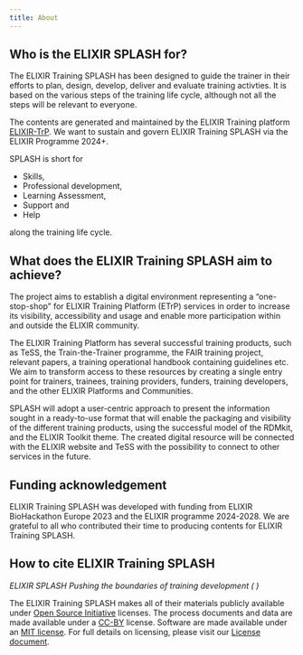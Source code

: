 ```yaml
---
title: About
---
```


## Who is the ELIXIR SPLASH for?
The ELIXIR Training SPLASH has been designed to guide the trainer in their efforts to plan, design, develop, deliver and evaluate training activties. It is based on the various steps of the training life cycle, although not all the steps will be relevant to everyone.

The contents are generated and maintained by the ELIXIR Training platform [ELIXIR-TrP](https://elixir-europe.org/). We want to sustain and govern ELIXIR Training SPLASH via the ELIXIR Programme 2024+.

SPLASH is short for 

* Skills,
* Professional development,
* Learning Assessment,
* Support and
* Help

along the training life cycle.

## What does the ELIXIR Training SPLASH aim to achieve?

The project aims to establish a digital environment representing a “one-stop-shop” for ELIXIR Training Platform (ETrP) services in order to increase its visibility, accessibility and usage and enable more participation within and outside the ELIXIR community.

The ELIXIR Training Platform has several successful training products, such as TeSS, the Train-the-Trainer programme, the FAIR training project, relevant papers, a training operational handbook containing guidelines etc. We aim to transform access to these resources by creating a single entry point for trainers, trainees, training providers, funders, training developers, and the other ELIXIR Platforms and Communities.

SPLASH will adopt a user-centric approach to present the information sought in a ready-to-use format that will enable the packaging and visibility of the different training products, using the successful model of the RDMkit, and the ELIXIR Toolkit theme. The created digital resource will be connected with the ELIXIR website and TeSS with the possibility to connect to other services in the future.

## Funding acknowledgement
ELIXIR Training SPLASH was developed with funding from ELIXIR BioHackathon Europe 2023 and the ELIXIR programme 2024-2028. We are grateful to all who contributed their time to producing contents for ELIXIR Training SPLASH. 

## How to cite ELIXIR Training SPLASH 



<div class="card bg-light my-4">
  <div class="card-body">
    <p class="card-text"><i>ELIXIR SPLASH Pushing the boundaries of training development (
      <span id="year"></span>
      )</i>
    </p>
  </div>
</div>

<script>
  document.getElementById("year").innerHTML = new Date().getFullYear();
</script>


The ELIXIR Training SPLASH makes all of their materials publicly available under [Open Source Initiative](https://opensource.org/licenses) licenses.
The process documents and data are made available under a [CC-BY](https://creativecommons.org/licenses/by/4.0/) license.
Software are made available under an [MIT license](https://opensource.org/licenses/mit-license.html).
For full details on licensing, please visit our [License document](https://github.com/elixir-europe/training-splash/blob/master/LICENSE).

